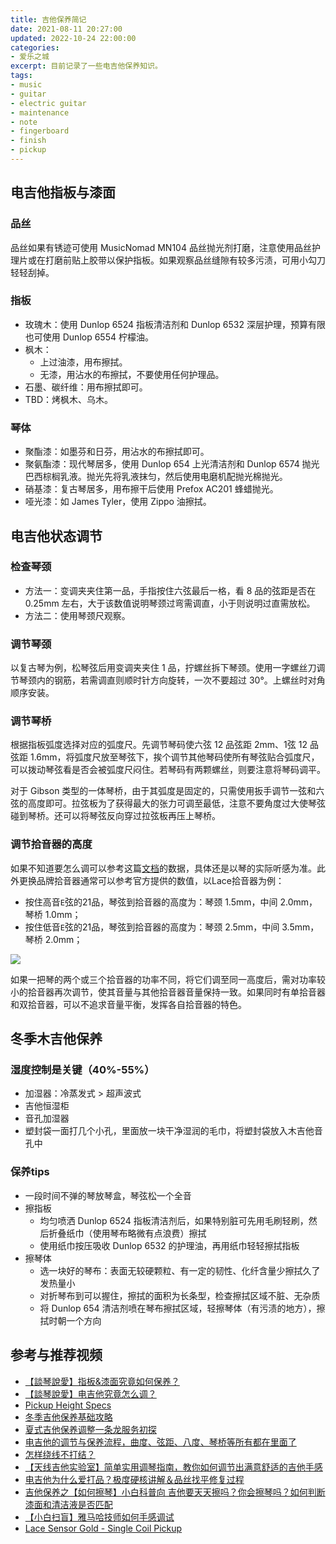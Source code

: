 ```yaml
---
title: 吉他保养简记
date: 2021-08-11 20:27:00
updated: 2022-10-24 22:00:00
categories:
- 爱乐之城
excerpt: 目前记录了一些电吉他保养知识。
tags:
- music
- guitar
- electric guitar
- maintenance
- note
- fingerboard
- finish
- pickup
---
```




## 电吉他指板与漆面

### 品丝

品丝如果有锈迹可使用 MusicNomad MN104 品丝抛光剂打磨，注意使用品丝护理片或在打磨前贴上胶带以保护指板。如果观察品丝缝隙有较多污渍，可用小勾刀轻轻刮掉。

### 指板

- 玫瑰木：使用 Dunlop 6524 指板清洁剂和 Dunlop 6532 深层护理，预算有限也可使用 Dunlop 6554 柠檬油。
- 枫木：
  - 上过油漆，用布擦拭。
  - 无漆，用沾水的布擦拭，不要使用任何护理品。
- 石墨、碳纤维：用布擦拭即可。
- TBD：烤枫木、乌木。

### 琴体

- 聚酯漆：如墨芬和日芬，用沾水的布擦拭即可。
- 聚氨酯漆：现代琴居多，使用 Dunlop 654 上光清洁剂和 Dunlop 6574 抛光巴西棕榈乳液。抛光先将乳液抹匀，然后使用电磨机配抛光棉抛光。
- 硝基漆：复古琴居多，用布擦干后使用 Prefox AC201 蜂蜡抛光。
- 哑光漆：如 James Tyler，使用 Zippo 油擦拭。



## 电吉他状态调节

### 检查琴颈

- 方法一：变调夹夹住第一品，手指按住六弦最后一格，看 8 品的弦距是否在 0.25mm 左右，大于该数值说明琴颈过弯需调直，小于则说明过直需放松。
- 方法二：使用琴颈尺观察。

### 调节琴颈

以复古琴为例，松琴弦后用变调夹夹住 1 品，拧螺丝拆下琴颈。使用一字螺丝刀调节琴颈内的钢筋，若需调直则顺时针方向旋转，一次不要超过 30°。上螺丝时对角顺序安装。

### 调节琴桥

根据指板弧度选择对应的弧度尺。先调节琴码使六弦 12 品弦距 2mm、1弦 12 品弦距 1.6mm，将弧度尺放至琴弦下，挨个调节其他琴码使所有琴弦贴合弧度尺，可以拨动琴弦看是否会被弧度尺闷住。若琴码有两颗螺丝，则要注意将琴码调平。

对于 Gibson 类型的一体琴桥，由于其弧度是固定的，只需使用扳手调节一弦和六弦的高度即可。拉弦板为了获得最大的张力可调至最低，注意不要角度过大使琴弦碰到琴桥。还可以将琴弦反向穿过拉弦板再压上琴桥。

### 调节拾音器的高度

如果不知道要怎么调可以参考这篇[文档](https://docs.google.com/spreadsheets/d/16_4b36FBkg4yOzCJkDjwMOTOMtoBY1Qri2fJ7lc7R0w/edit?usp=sharing)的数据，具体还是以琴的实际听感为准。此外更换品牌拾音器通常可以参考官方提供的数值，以Lace拾音器为例：

- 按住高音`E`弦的21品，琴弦到拾音器的高度为：琴颈 1.5mm，中间 2.0mm，琴桥 1.0mm；
- 按住低音`E`弦的21品，琴弦到拾音器的高度为：琴颈 2.5mm，中间 3.5mm，琴桥 2.0mm；

![](https://1drv.ms/i/c/7a756318060faeec/UQTsrg8GGGN1IIB6PXYAAAAAAJ2g965Vbv1SEmY?width=2128&height=2006)

如果一把琴的两个或三个拾音器的功率不同，将它们调至同一高度后，需对功率较小的拾音器再次调节，使其音量与其他拾音器音量保持一致。如果同时有单拾音器和双拾音器，可以不追求音量平衡，发挥各自拾音器的特色。



## 冬季木吉他保养

### 湿度控制是关键（40%-55%）

- 加湿器：冷蒸发式 > 超声波式
- 吉他恒湿柜
- 音孔加湿器
- 塑封袋一面打几个小孔，里面放一块干净湿润的毛巾，将塑封袋放入木吉他音孔中

### 保养tips

- 一段时间不弹的琴放琴盒，琴弦松一个全音
- 擦指板
  - 均匀喷洒 Dunlop 6524 指板清洁剂后，如果特别脏可先用毛刷轻刷，然后折叠纸巾（使用琴布略微有点浪费）擦拭
  - 使用纸巾按压吸收 Dunlop 6532 的护理油，再用纸巾轻轻擦拭指板
- 擦琴体
  - 选一块好的琴布：表面无较硬颗粒、有一定的韧性、化纤含量少擦拭久了发热量小
  - 对折琴布到可以握住，擦拭的面积为长条型，检查擦拭区域不脏、无杂质
  - 将 Dunlop 654 清洁剂喷在琴布擦拭区域，轻擦琴体（有污渍的地方），擦拭时朝一个方向



## 参考与推荐视频

- [【談琴說愛】指板&漆面究竟如何保养？](https://www.bilibili.com/video/BV1zE411i79z)
- [【談琴說愛】电吉他究竟怎么调？](https://www.bilibili.com/video/BV1pE411y74X)
- [Pickup Height Specs](https://www.thegearpage.net/board/index.php?threads/pickup-height-specs-sheet.1678657/)
- [冬季吉他保养基础攻略](https://www.bilibili.com/video/BV15U4y1K7bg)
- [夏式吉他保养调整一条龙服务初探](https://www.bilibili.com/video/BV19741127nm)
- [电吉他的调节与保养流程，曲度、弦距、八度、琴桥等所有都在里面了](https://www.bilibili.com/video/BV1tx41197F3)
- [怎样绕线不打结？](https://www.bilibili.com/video/BV16A411J7P4)
- [【天线吉他实验室】简单实用调琴指南，教你如何调节出满意舒适的吉他手感](https://www.bilibili.com/video/BV1y54y1r7j1)
- [电吉他为什么爱打品？极度硬核讲解＆品丝找平修复过程](https://www.bilibili.com/video/BV1Xv411j7hL)
- [吉他保养之【如何擦琴】小白科普向 吉他要天天擦吗？你会擦琴吗？如何判断漆面和清洁液是否匹配](https://www.bilibili.com/video/BV11Y411p7Z5)
- [【小白扫盲】雅马哈技师如何手感调试](https://www.bilibili.com/video/BV1454y1Y7JT)
- [Lace Sensor Gold - Single Coil Pickup](https://lacemusic.com/products/lace-sensor-gold-single-coil-pickup)
